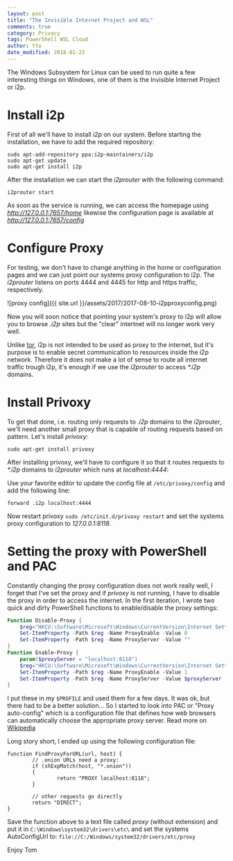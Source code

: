 ```yaml
---
layout: post
title: "The Invisible Internet Project and WSL"
comments: true
category: Privacy
tags: PowerShell WSL Cloud
author: tto
date_modified: 2018-01-22
---
```


The Windows Subsystem for Linux can be used to run quite a few interesting things on Windows, one of them is the Invisible Internet Project or i2p. 

<!-- more -->

# Install i2p

First of all we'll have to install _i2p_ on our system. Before starting the installation, we have to add the required repository:

```
sudo apt-add-repository ppa:i2p-maintainers/i2p
sudo apt-get update
sudo apt-get install i2p
```

After the installation we can start the _i2prouter_ with the following command:

```
i2prouter start
```

As soon as the service  is running, we can access the homepage using _http://127.0.0.1:7657/home_ likewise the configuration page is available at _http://127.0.0.1:7657/config_

# Configure Proxy

For testing, we don't have to change anything in the home or configuration pages and we can just point our systems proxy configuration to i2p. The _i2prouter_ listens on ports 4444 and 4445 for http and https traffic, respectively.

![proxy config]({{ site.url }}/assets/2017/2017-08-10-i2pproxyconfig.png)

Now you will soon notice that pointing your system's proxy to i2p will allow you to browse _.i2p_ sites but the "clear" intertnet will no longer work very well. 

Unlike [tor](https://www.torproject.org/), i2p is not intended to be used as proxy to the internet, but it's purpose is to enable secret communication to resources inside the i2p network. Therefore it does not make a lot of sense to route all internet traffic trough i2p, it's enough if we use the _i2prouter_ to access _*.i2p_ domains. 

# Install Privoxy

To get that done, i.e. routing only requests to _.i2p_ domains to the _i2prouter_, we'll need another small proxy that is capable of routing requests based on pattern. Let's install _privoxy_: 

```
sudo apt-get install privoxy
```

After installing privoxy, we'll have to configure it so that it routes requests to _*.i2p_ domains to _i2prouter_ which runs at _localhost:4444_: 

Use your favorite editor to update the config file at `/etc/privoxy/config` and add the following line: 

```
forward .i2p localhost:4444
```

Now restart privoxy `sudo /etc/init.d/privoxy restart` and set the systems proxy configuration to _127.0.0.1:8118_.

# Setting the proxy with PowerShell and PAC

Constantly changing the proxy configuration does not work really well, I forget that I've set the proxy and if _privoxy_ is not running, I have to disable the proxy in order to access the internet. In the first iteration, I wrote two quick and dirty PowerShell functions to enable/disable the proxy settings:

```powershell
Function Disable-Proxy {
    $reg="HKCU:\Software\Microsoft\Windows\CurrentVersion\Internet Settings"
    Set-ItemProperty -Path $reg -Name ProxyEnable -Value 0
    Set-ItemProperty -Path $reg -Name ProxyServer -Value ""
}
Function Enable-Proxy {
    param($proxyServer = "localhost:8118")
    $reg="HKCU:\Software\Microsoft\Windows\CurrentVersion\Internet Settings"
    Set-ItemProperty -Path $reg -Name ProxyEnable -Value 1
    Set-ItemProperty -Path $reg -Name ProxyServer -Value $proxyServer
}
```

I put these in my `$PROFILE` and used them for a few days. It was ok, but there had to be a better solution... So I started to look into PAC or "Proxy auto-config" which is a configuration file that defines how web browsers can automatically choose the appropriate proxy server. Read more on [Wikipedia](https://en.wikipedia.org/wiki/Proxy_auto-config)

Long story short, I ended up using the following configuration file: 

```
function FindProxyForURL(url, host) {
        // .onion URLs need a proxy:
        if (shExpMatch(host, "*.onion"))
        {
                return "PROXY localhost:8118";
        }

        // other requests go directly
        return "DIRECT";
}
```

Save the function above to a text file called _proxy_ (without extension) and put it in `C:\Windows\system32\drivers\etc\` and set the systems AutoConfigUrl to: `file://C:/Windows/system32/drivers/etc/proxy`


Enjoy
Tom
